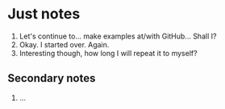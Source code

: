# Just notes

1. Let's continue to... make examples at/with GitHub... Shall I?
2. Okay. I started over. Again.
3. Interesting though, how long I will repeat it to myself?   

## Secondary notes

1. ...